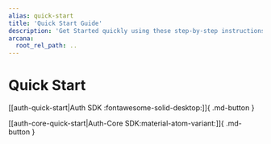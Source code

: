 ```yaml
---
alias: quick-start
title: 'Quick Start Guide'
description: 'Get Started quickly using these step-by-step instructions. Register the Web3 app, obtain a ClientID and then integrate the app with the Arcana Auth SDK.'
arcana:
  root_rel_path: ..
---
```


# Quick Start

[[auth-quick-start|Auth SDK :fontawesome-solid-desktop:]]{ .md-button }

[[auth-core-quick-start|Auth-Core SDK:material-atom-variant:]]{ .md-button }